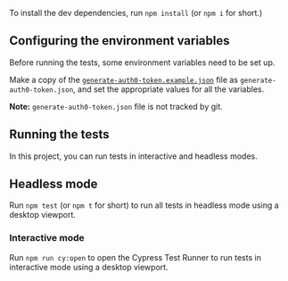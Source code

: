 To install the dev dependencies, run `npm install` (or `npm i` for short.)

## Configuring the environment variables
Before running the tests, some environment variables need to be set up.

Make a copy of the [`generate-auth0-token.example.json`](./cypress/integration/services/twitch/payloads/generate-auth0-token.example.json) file as `generate-auth0-token.json`, and set the appropriate values for all the variables.

**Note:** `generate-auth0-token.json` file is not tracked by git.

## Running the tests

In this project, you can run tests in interactive and headless modes.

## Headless mode

Run `npm test` (or `npm t` for short) to run all tests in headless mode using a desktop viewport.

### Interactive mode

Run `npm run cy:open` to open the Cypress Test Runner to run tests in interactive mode using a desktop viewport.

